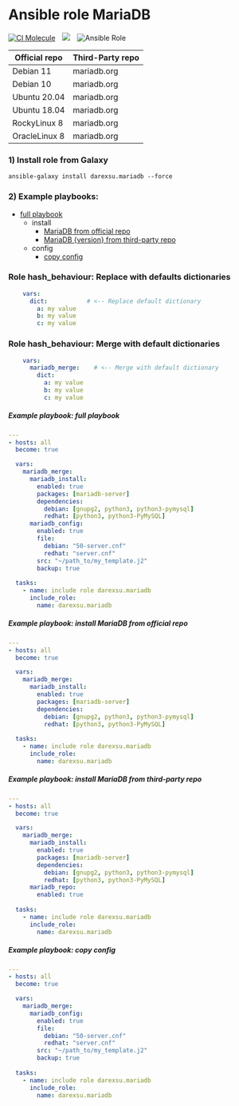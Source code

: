 # Ansible role MariaDB

[![CI Molecule](https://github.com/darexsu/ansible-role-mariadb/actions/workflows/ci.yml/badge.svg)](https://github.com/darexsu/ansible-role-mariadb/actions/workflows/ci.yml)&emsp;![](https://img.shields.io/static/v1?label=idempotence&message=ok&color=success)&emsp;![Ansible Role](https://img.shields.io/ansible/role/d/57634?color=blue&label=downloads)

|  Official repo   |  Third-Party repo  |
| ---------------- | ------------------ |
| Debian 11        |  mariadb.org       |
| Debian 10        |  mariadb.org       |
| Ubuntu 20.04     |  mariadb.org       |
| Ubuntu 18.04     |  mariadb.org       |
| RockyLinux 8     |  mariadb.org       |
| OracleLinux 8    |  mariadb.org       |

### 1) Install role from Galaxy
```
ansible-galaxy install darexsu.mariadb --force
```

### 2) Example playbooks: 
  
- [full playbook](#example-playbook-full-playbook)
  - install
    - [MariaDB from official repo](#example-playbook-install-mariadb-from-official-repo)
    - [MariaDB {version} from third-party repo](#example-playbook-install-mariadb-from-third-party-repo)
  - config
    - [copy config](#example-playbook-copy-config)

### Role hash_behaviour: Replace with defaults dictionaries
```yaml
    vars:
      dict:           # <-- Replace default dictionary
        a: my value
        b: my value
        c: my value
```
### Role hash_behaviour: Merge with default dictionaries
```yaml
    vars:
      mariadb_merge:    # <-- Merge with default dictionary
        dict:
          a: my value
          b: my value
          c: my value

```

##### Example playbook: full playbook
```yaml
---
- hosts: all
  become: true

  vars:
    mariadb_merge:
      mariadb_install:      
        enabled: true
        packages: [mariadb-server]
        dependencies:
          debian: [gnupg2, python3, python3-pymysql]
          redhat: [python3, python3-PyMySQL]
      mariadb_config:
        enabled: true   
        file:
          debian: "50-server.cnf"
          redhat: "server.cnf"   
        src: "~/path_to/my_template.j2"
        backup: true
  
  tasks:
    - name: include role darexsu.mariadb
      include_role: 
        name: darexsu.mariadb
```

##### Example playbook: install MariaDB from official repo
```yaml
---
- hosts: all
  become: true

  vars:
    mariadb_merge:
      mariadb_install:      
        enabled: true
        packages: [mariadb-server]
        dependencies:
          debian: [gnupg2, python3, python3-pymysql]
          redhat: [python3, python3-PyMySQL]
  
  tasks:
    - name: include role darexsu.mariadb
      include_role: 
        name: darexsu.mariadb
```
##### Example playbook: install MariaDB from third-party repo
```yaml
---
- hosts: all
  become: true

  vars:
    mariadb_merge:
      mariadb_install:      
        enabled: true
        packages: [mariadb-server]
        dependencies:
          debian: [gnupg2, python3, python3-pymysql]
          redhat: [python3, python3-PyMySQL]
      mariadb_repo:
        enabled: true
  
  tasks:
    - name: include role darexsu.mariadb
      include_role: 
        name: darexsu.mariadb
```

##### Example playbook: copy config
```yaml
---
- hosts: all
  become: true

  vars:
    mariadb_merge:
      mariadb_config:
        enabled: true   
        file:
          debian: "50-server.cnf"
          redhat: "server.cnf"   
        src: "~/path_to/my_template.j2"
        backup: true
  
  tasks:
    - name: include role darexsu.mariadb
      include_role: 
        name: darexsu.mariadb
```
